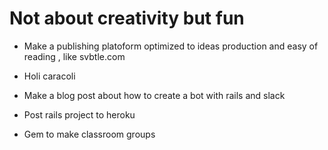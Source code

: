 # Not about creativity but fun

- Make a publishing platoform optimized to ideas production and easy of reading , like svbtle.com

- Holi caracoli

- Make a blog post about how to create a bot with rails and slack

- Post rails project to heroku

- Gem to make classroom groups